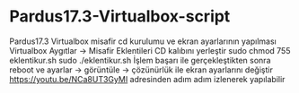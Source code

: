 # Pardus17.3-Virtualbox-script
Pardus17.3 Virtualbox  misafir cd kurulumu ve ekran ayarlarının yapılması
Virtualbox Aygıtlar -> Misafir Eklentileri CD kalıbını yerleştir
sudo chmod 755 eklentikur.sh
sudo ./eklentikur.sh
İşlem başarı ile gerçekleştikten sonra  
reboot ve ayarlar -> görüntüle -> çözünürlük ile ekran ayarlarını değiştir
https://youtu.be/NCa8UT3GyMI adresinden adım adım izlenerek yapılabilir
